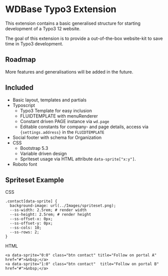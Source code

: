 <h1>WDBase Typo3 Extension</h1>
<p>This extension contains a basic generalised structure for starting development of a Typo3 12 website.</p>
<p>The goal of this extension is to provide a out-of-the-box website-kit to save time in Typo3 development.</p>

<h2>Roadmap</h2>
<p>More features and generalisations will be added in the future.</p>

<h2>Included</h2>
<ul>
  <li>Basic layout, templates and partials</li>
  <li>Typoscript
    <ul>
      <li>Typo3 Template for easy inclusion</li>
      <li>FLUIDTEMPLATE with menuRenderer</li>
      <li>Constant driven PAGE instance via <code>wd.page</code></li>
      <li>Editable constants for company- and page details, access via <code>{settings.address}</code> in the <code>FLUIDTEMPLATE</code></li>
    </ul>
  </li>
  <li>Social footer with schema for Organization</li>
  <li>CSS
    <ul>
      <li>Bootstrap 5.3</li>
      <li>Variable driven design</li>
      <li>Spriteset usage via HTML attribute <code>data-sprite["x:y"]</code>.</li>
    </ul>
  </li>
  <li>Roboto font</li>
</ul>

<h2>Spriteset Example</h2>
<p>CSS</p>
<code>.contact[data-sprite] {
  background-image: url(../Images/spriteset.png);
  --ss-width: 2.5rem; # render width
  --ss-height: 2.5rem; # render height
  --ss-offset-x: 0px;
  --ss-offset-y: 0px; 
  --ss-cols: 10;
  --ss-rows: 2;
}</code>
<p>HTML</p>
<code>&lt;a data-sprite="0:0" class="btn contact" title="Follow on portal A" href="#"&gt;&amp;nbsp;&lt;/a&gt;
&lt;a data-sprite="1:0" class="btn contact"  title="Follow on portal B" href="#"&gt;&amp;nbsp;&lt;/a&gt;</code>
